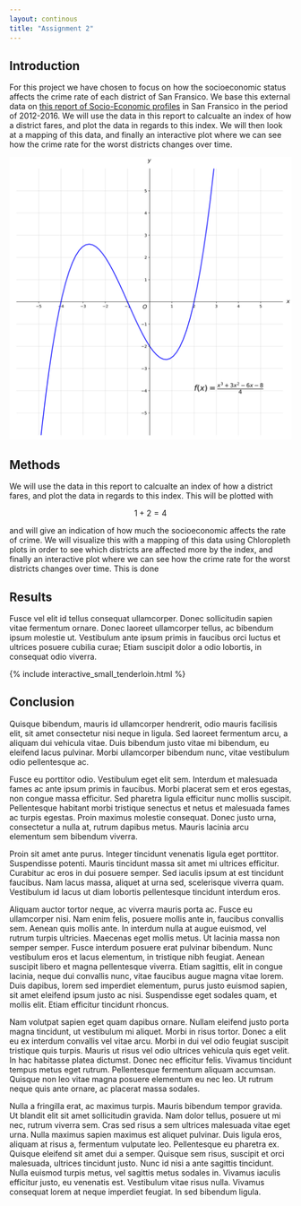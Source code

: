 ```yaml
---
layout: continous
title: "Assignment 2"
---
```


## Introduction

For this project we have chosen to focus on how the socioeconomic status  affects the crime rate of each district of San Fransico. We base this external data on [this report of Socio-Economic profiles](https://default.sfplanning.org/publications_reports/SF_NGBD_SocioEconomic_Profiles/2012-2016_ACS_Profile_Neighborhoods_Final.pdf) in San Fransico in the period of 2012-2016. We will use the data in this report to calcualte an index of how a district fares, and plot the data in regards to this index. We will then look at a mapping of this data, and finally an interactive plot where we can see how the crime rate for the worst districts changes over time.

![a simple graph](/images/graph.png)

## Methods

We will use the data in this report to calcualte an index of how a district fares, and plot the data in regards to this index.  This will be plotted with 

$$1+2=4$$

and will give an indication of how much the socioeconomic affects the rate of crime. We will visualize this with a mapping of this data using Chloropleth plots in order to see which districts are affected more by the index, and finally an interactive plot where we can see how the crime rate for the worst districts changes over time. This is done

## Results

Fusce vel elit id tellus consequat ullamcorper. Donec sollicitudin sapien vitae fermentum ornare. Donec laoreet ullamcorper tellus, ac bibendum ipsum molestie ut. Vestibulum ante ipsum primis in faucibus orci luctus et ultrices posuere cubilia curae; Etiam suscipit dolor a odio lobortis, in consequat odio viverra.

{% include interactive_small_tenderloin.html %}


## Conclusion

Quisque bibendum, mauris id ullamcorper hendrerit, odio mauris facilisis elit, sit amet consectetur nisi neque in ligula. Sed laoreet fermentum arcu, a aliquam dui vehicula vitae. Duis bibendum justo vitae mi bibendum, eu eleifend lacus pulvinar. Morbi ullamcorper bibendum nunc, vitae vestibulum odio pellentesque ac.

Fusce eu porttitor odio. Vestibulum eget elit sem. Interdum et malesuada fames ac ante ipsum primis in faucibus. Morbi placerat sem et eros egestas, non congue massa efficitur. Sed pharetra ligula efficitur nunc mollis suscipit. Pellentesque habitant morbi tristique senectus et netus et malesuada fames ac turpis egestas. Proin maximus molestie consequat. Donec justo urna, consectetur a nulla at, rutrum dapibus metus. Mauris lacinia arcu elementum sem bibendum viverra.

Proin sit amet ante purus. Integer tincidunt venenatis ligula eget porttitor. Suspendisse potenti. Mauris tincidunt massa sit amet mi ultrices efficitur. Curabitur ac eros in dui posuere semper. Sed iaculis ipsum at est tincidunt faucibus. Nam lacus massa, aliquet at urna sed, scelerisque viverra quam. Vestibulum id lacus ut diam lobortis pellentesque tincidunt interdum eros.

Aliquam auctor tortor neque, ac viverra mauris porta ac. Fusce eu ullamcorper nisi. Nam enim felis, posuere mollis ante in, faucibus convallis sem. Aenean quis mollis ante. In interdum nulla at augue euismod, vel rutrum turpis ultricies. Maecenas eget mollis metus. Ut lacinia massa non semper semper. Fusce interdum posuere erat pulvinar bibendum. Nunc vestibulum eros et lacus elementum, in tristique nibh feugiat. Aenean suscipit libero et magna pellentesque viverra. Etiam sagittis, elit in congue lacinia, neque dui convallis nunc, vitae faucibus augue magna vitae lorem. Duis dapibus, lorem sed imperdiet elementum, purus justo euismod sapien, sit amet eleifend ipsum justo ac nisi. Suspendisse eget sodales quam, et mollis elit. Etiam efficitur tincidunt rhoncus.

Nam volutpat sapien eget quam dapibus ornare. Nullam eleifend justo porta magna tincidunt, ut vestibulum mi aliquet. Morbi in risus tortor. Donec a elit eu ex interdum convallis vel vitae arcu. Morbi in dui vel odio feugiat suscipit tristique quis turpis. Mauris ut risus vel odio ultrices vehicula quis eget velit. In hac habitasse platea dictumst. Donec nec efficitur felis. Vivamus tincidunt tempus metus eget rutrum. Pellentesque fermentum aliquam accumsan. Quisque non leo vitae magna posuere elementum eu nec leo. Ut rutrum neque quis ante ornare, ac placerat massa sodales.

Nulla a fringilla erat, ac maximus turpis. Mauris bibendum tempor gravida. Ut blandit elit sit amet sollicitudin gravida. Nam dolor tellus, posuere ut mi nec, rutrum viverra sem. Cras sed risus a sem ultrices malesuada vitae eget urna. Nulla maximus sapien maximus est aliquet pulvinar. Duis ligula eros, aliquam at risus a, fermentum vulputate leo. Pellentesque eu pharetra ex. Quisque eleifend sit amet dui a semper. Quisque sem risus, suscipit et orci malesuada, ultrices tincidunt justo. Nunc id nisi a ante sagittis tincidunt. Nulla euismod turpis metus, vel sagittis metus sodales in. Vivamus iaculis efficitur justo, eu venenatis est. Vestibulum vitae risus nulla. Vivamus consequat lorem at neque imperdiet feugiat. In sed bibendum ligula.

